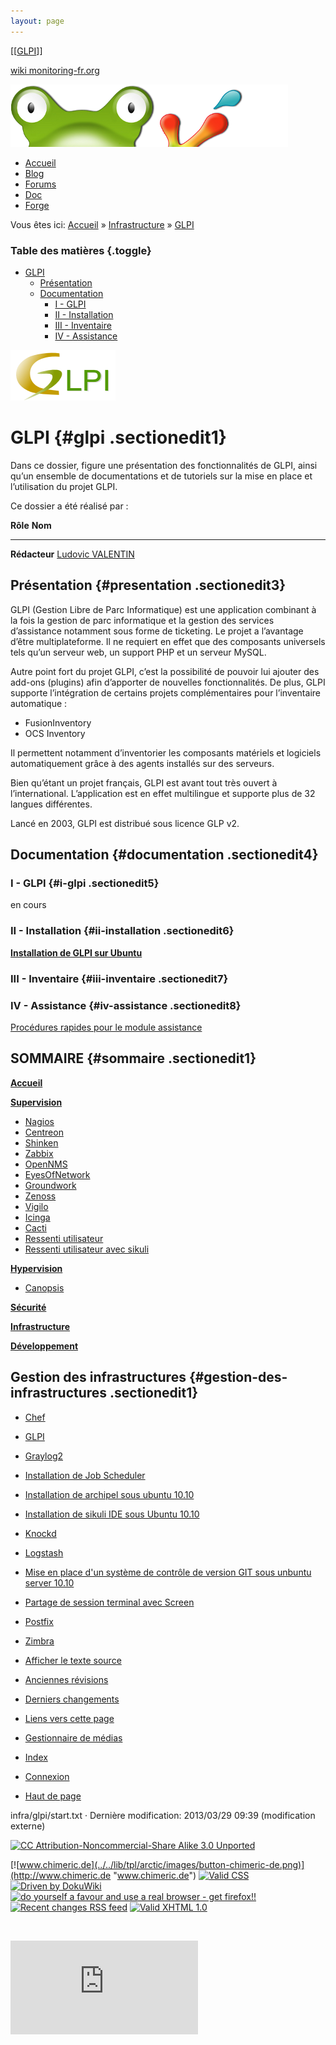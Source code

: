 ```yaml
---
layout: page
---
```


[[[GLPI](start@do=backlink.html)]]

[wiki monitoring-fr.org](../../start.html "[ALT+H]")

![Logo Monitoring](../../lib/tpl/arctic/images/logo_monitoring.png)

-   [Accueil](../../index.html "Cliquez pour revenir |  l'accueil")
-   [Blog](http://www.monitoring-fr.org "Blog & News")
-   [Forums](http://forums.monitoring-fr.org "Forums")
-   [Doc](http://doc.monitoring-fr.org "Doc")
-   [Forge](https://github.com/monitoring-fr "Forge")

Vous êtes ici: [Accueil](../../start.html "start") »
[Infrastructure](../start.html "infra:start") »
[GLPI](start.html "infra:glpi:start")

### Table des matières {.toggle}

-   [GLPI](start.html#glpi)
    -   [Présentation](start.html#presentation)
    -   [Documentation](start.html#documentation)
        -   [I - GLPI](start.html#i-glpi)
        -   [II - Installation](start.html#ii-installation)
        -   [III - Inventaire](start.html#iii-inventaire)
        -   [IV - Assistance](start.html#iv-assistance)

[![](../../assets/media/infra/glpi/glpi_logo.png)](../../_detail/infra/glpi/glpi_logo.png@id=infra%253Aglpi%253Astart.html "infra:glpi:glpi_logo.png")

GLPI {#glpi .sectionedit1}
====

Dans ce dossier, figure une présentation des fonctionnalités de GLPI,
ainsi qu’un ensemble de documentations et de tutoriels sur la mise en
place et l’utilisation du projet GLPI.

Ce dossier a été réalisé par :

  **Rôle**        **Nom**
  --------------- ---------------------------------------------------------------------------------------------------------------------------------------------------------
  **Rédacteur**   [Ludovic VALENTIN](http://www.monitoring-fr.org/community/members/ludovic-valentin/ "http://www.monitoring-fr.org/community/members/ludovic-valentin/")

Présentation {#presentation .sectionedit3}
------------

GLPI (Gestion Libre de Parc Informatique) est une application combinant
à la fois la gestion de parc informatique et la gestion des services
d’assistance notamment sous forme de ticketing. Le projet a l’avantage
d’être multiplateforme. Il ne requiert en effet que des composants
universels tels qu’un serveur web, un support PHP et un serveur MySQL.

Autre point fort du projet GLPI, c’est la possibilité de pouvoir lui
ajouter des add-ons (plugins) afin d’apporter de nouvelles
fonctionnalités. De plus, GLPI supporte l’intégration de certains
projets complémentaires pour l’inventaire automatique :

-   FusionInventory
-   OCS Inventory

Il permettent notamment d’inventorier les composants matériels et
logiciels automatiquement grâce à des agents installés sur des serveurs.

Bien qu’étant un projet français, GLPI est avant tout très ouvert à
l’international. L’application est en effet multilingue et supporte plus
de 32 langues différentes.

Lancé en 2003, GLPI est distribué sous licence GLP v2.

Documentation {#documentation .sectionedit4}
-------------

### I - GLPI {#i-glpi .sectionedit5}

en cours

### II - Installation {#ii-installation .sectionedit6}

**[Installation de GLPI sur
Ubuntu](glpi-ubuntu-install.html "infra:glpi:glpi-ubuntu-install")**

### III - Inventaire {#iii-inventaire .sectionedit7}

### IV - Assistance {#iv-assistance .sectionedit8}

[Procédures rapides pour le module
assistance](procedures-rapides.html "infra:glpi:procedures-rapides")

SOMMAIRE {#sommaire .sectionedit1}
--------

**[Accueil](../../start.html "start")**

**[Supervision](../../supervision/start.html "supervision:start")**

-   [Nagios](../../nagios/start.html "nagios:start")
-   [Centreon](../../centreon/start.html "centreon:start")
-   [Shinken](../../shinken/start.html "shinken:start")
-   [Zabbix](../../zabbix/start.html "zabbix:start")
-   [OpenNMS](../../opennms/start.html "opennms:start")
-   [EyesOfNetwork](../../eyesofnetwork/start.html "eyesofnetwork:start")
-   [Groundwork](../../groundwork/start.html "groundwork:start")
-   [Zenoss](../../zenoss/start.html "zenoss:start")
-   [Vigilo](../../vigilo/start.html "vigilo:start")
-   [Icinga](../../icinga/start.html "icinga:start")
-   [Cacti](../../cacti/start.html "cacti:start")
-   [Ressenti
    utilisateur](../../supervision/eue/start.html "supervision:eue:start")
-   [Ressenti utilisateur avec
    sikuli](../../sikuli/eue/start.html "sikuli:eue:start")

**[Hypervision](../../hypervision/start.html "hypervision:start")**

-   [Canopsis](../../canopsis/start.html "canopsis:start")

**[Sécurité](../../securite/start.html "securite:start")**

**[Infrastructure](../start.html "infra:start")**

**[Développement](../../dev/start.html "dev:start")**

Gestion des infrastructures {#gestion-des-infrastructures .sectionedit1}
---------------------------

-   [Chef](../chef.html "infra:chef")
-   [GLPI](start.html "infra:glpi:start")
-   [Graylog2](../graylog2.html "infra:graylog2")
-   [Installation de Job
    Scheduler](../jobscheduler.html "infra:jobscheduler")
-   [Installation de archipel sous ubuntu
    10.10](../archipel.html "infra:archipel")
-   [Installation de sikuli IDE sous Ubuntu
    10.10](../sikuli.html "infra:sikuli")
-   [Knockd](../knockd.html "infra:knockd")
-   [Logstash](../logstash.html "infra:logstash")
-   [Mise en place d'un système de contrôle de version GIT sous unbuntu
    server 10.10](../git.html "infra:git")
-   [Partage de session terminal avec
    Screen](../screen.html "infra:screen")
-   [Postfix](../postfix.html "infra:postfix")
-   [Zimbra](../zimbra.html "infra:zimbra")

-   [Afficher le texte
    source](start@do=edit&rev=0.html "Afficher le texte source [V]")
-   [Anciennes
    révisions](start@do=revisions.html "Anciennes révisions [O]")
-   [Derniers
    changements](start@do=recent.html "Derniers changements [R]")
-   [Liens vers cette
    page](start@do=backlink.html "Liens vers cette page")
-   [Gestionnaire de
    médias](start@do=media.html "Gestionnaire de médias")
-   [Index](start@do=index.html "Index [X]")
-   [Connexion](start@do=login&sectok=6bca6bdf16f8880de3d6d3649db89a26.html "Connexion")
-   [Haut de page](start.html#dokuwiki__top "Haut de page [T]")

infra/glpi/start.txt · Dernière modification: 2013/03/29 09:39
(modification externe)

[![CC Attribution-Noncommercial-Share Alike 3.0
Unported](../../lib/images/license/button/cc-by-nc-sa.png)](http://creativecommons.org/licenses/by-nc-sa/3.0/)

[![www.chimeric.de](../../lib/tpl/arctic/images/button-chimeric-de.png)](http://www.chimeric.de "www.chimeric.de")
[![Valid
CSS](../../lib/tpl/arctic/images/button-css.png)](http://jigsaw.w3.org/css-validator/check/referer "Valid CSS")
[![Driven by
DokuWiki](../../lib/tpl/arctic/images/button-dw.png)](http://wiki.splitbrain.org/wiki:dokuwiki "Driven by DokuWiki")
[![do yourself a favour and use a real browser - get
firefox!!](../../lib/tpl/arctic/images/button-firefox.png)](http://www.firefox-browser.de "do yourself a favour and use a real browser - get firefox")
[![Recent changes RSS
feed](../../lib/tpl/arctic/images/button-rss.png)](../../feed.php "Recent changes RSS feed")
[![Valid XHTML
1.0](../../lib/tpl/arctic/images/button-xhtml.png)](http://validator.w3.org/check/referer "Valid XHTML 1.0")

![](../../lib/exe/indexer.php@id=infra%253Aglpi%253Astart&1424859535)

![](http://analytics.monitoring-fr.org/piwik.php?idsite=2)
